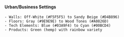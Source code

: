 #### Urban/Business Settings

```
- Walls: Off-White (#F5F5F5) to Sandy Beige (#D4B896)
- Floors: Gray (#9E9E9E) to Wood Tones (#A0826D)
- Tech Elements: Blue (#03A9F4) to Cyan (#00BCD4)
- Products: Green (hemp) with rainbow variety
```
